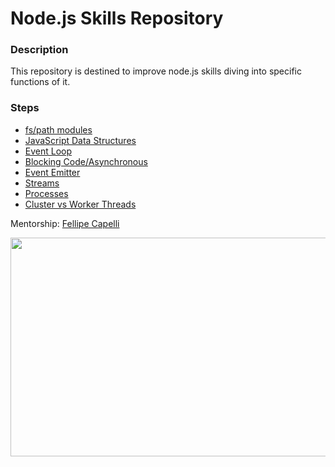 # Node.js Skills Repository

### Description

This repository is destined to improve node.js skills diving into specific functions of it.

### Steps
 - [fs/path modules](https://github.com/ViniciusMartinsS/nodejs/tree/master/step01)
 - [JavaScript Data Structures](https://github.com/ViniciusMartinsS/nodejs/tree/master/step02)
 - [Event Loop](https://github.com/ViniciusMartinsS/nodejs)
 - [Blocking Code/Asynchronous](https://github.com/ViniciusMartinsS/nodejs)
 - [Event Emitter](https://github.com/ViniciusMartinsS/nodejs)
 - [Streams](https://github.com/ViniciusMartinsS/nodejs)
 - [Processes](https://github.com/ViniciusMartinsS/nodejs)
 - [Cluster vs Worker Threads](https://github.com/ViniciusMartinsS/nodejs)

Mentorship: [Fellipe Capelli](https://github.com/fecaps)

<img src="https://nodejs.org/static/images/logos/nodejs-new-pantone-black.png" width="700" height="350" >
